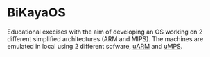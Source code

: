 # BiKayaOS

Educational execises with the aim of developing an OS working on 2 different simplified architectures (ARM and MIPS).
The machines are emulated in local using 2 different sofware, [uARM](https://github.com/mellotanica/uARM) and [uMPS](https://github.com/tjonjic/umps).

